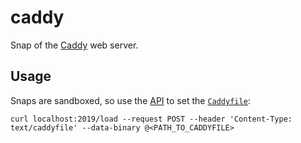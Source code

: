 # caddy
Snap of the [Caddy](https://caddyserver.com) web server.

## Usage

Snaps are sandboxed, so use the [API](https://caddyserver.com/docs/api) to set the [`Caddyfile`](https://caddyserver.com/docs/caddyfile):

```shell
curl localhost:2019/load --request POST --header 'Content-Type: text/caddyfile' --data-binary @<PATH_TO_CADDYFILE>
```
